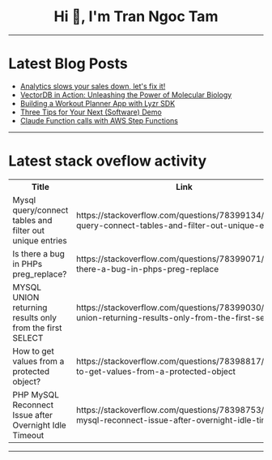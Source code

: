 <h1 align="center">Hi 👋, I'm Tran Ngoc Tam</h1>

---

# Latest Blog Posts 
<!-- BLOG-POST-LIST:START -->
- [Analytics slows your sales down, let&#39;s fix it!](https://dev.to/harshkc/analytics-slows-your-sales-down-lets-fix-it-1k42)
- [VectorDB in Action: Unleashing the Power of Molecular Biology](https://dev.to/itzserag/vectordb-in-action-unleashing-the-power-of-molecular-biology-3b0m)
- [Building a Workout Planner App with Lyzr SDK](https://dev.to/akshay007/building-a-workout-planner-app-with-lyzr-sdk-3m3n)
- [Three Tips for Your Next &lpar;Software&rpar; Demo](https://dev.to/giubots/three-tips-for-your-next-software-demo-3p3d)
- [Claude Function calls with AWS Step Functions](https://dev.to/aws-builders/claude-function-calls-with-aws-step-functions-46l)
<!-- BLOG-POST-LIST:END -->

---

# Latest stack oveflow activity
<table>
  <tr><th>Title</th><th>Link</th></tr>
  <!-- STACKOVERFLOW:START --><tr><td>Mysql query/connect tables and filter out unique entries</td><td>https://stackoverflow.com/questions/78399134/mysql-query-connect-tables-and-filter-out-unique-entries</td></tr><tr><td>Is there a bug in PHPs preg_replace?</td><td>https://stackoverflow.com/questions/78399071/is-there-a-bug-in-phps-preg-replace</td></tr><tr><td>MYSQL UNION returning results only from the first SELECT</td><td>https://stackoverflow.com/questions/78399030/mysql-union-returning-results-only-from-the-first-select</td></tr><tr><td>How to get values from a protected object?</td><td>https://stackoverflow.com/questions/78398817/how-to-get-values-from-a-protected-object</td></tr><tr><td>PHP MySQL Reconnect Issue after Overnight Idle Timeout</td><td>https://stackoverflow.com/questions/78398753/php-mysql-reconnect-issue-after-overnight-idle-timeout</td></tr><!-- STACKOVERFLOW:END -->
</table>

---


